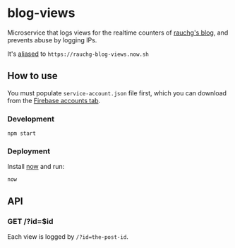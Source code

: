 # blog-views

Microservice that logs views for the realtime counters
of [rauchg's blog](https://github.com/rauchg/blog), and prevents
abuse by logging IPs.

It's [aliased](https://zeit.co/blog/now-alias) to `https://rauchg-blog-views.now.sh`

## How to use

You must populate `service-account.json` file first, which you can download
from the [Firebase accounts tab](https://console.firebase.google.com/project/_/settings/serviceaccounts/adminsdk).

### Development

```
npm start
```

### Deployment

Install [now](https://zeit.co/download) and run:

```
now 
```

## API

### GET /?id=$id

Each view is logged by `/?id=the-post-id`.
